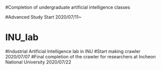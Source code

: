 #Completion of undergraduate artificial intelligence classes

#Advanced Study Start 2020/07/11~
# INU_lab
#Industrial Artificial Intelligence lab in INU
#Start making crawler 2020/07/07
#Final completion of the crawler for researchers at Incheon National University 2020/07/22
